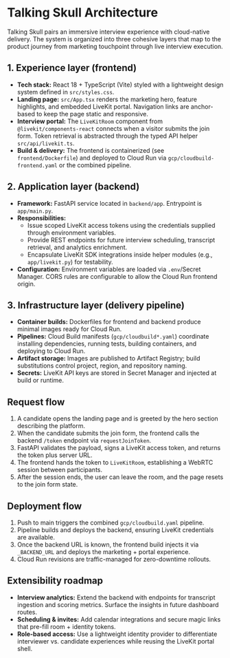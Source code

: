 # Talking Skull Architecture

Talking Skull pairs an immersive interview experience with cloud-native delivery. The system is organized into three cohesive layers that map to the product journey from marketing touchpoint through live interview execution.

## 1. Experience layer (frontend)

* **Tech stack:** React 18 + TypeScript (Vite) styled with a lightweight design system defined in `src/styles.css`.
* **Landing page:** `src/App.tsx` renders the marketing hero, feature highlights, and embedded LiveKit portal. Navigation links are anchor-based to keep the page static and responsive.
* **Interview portal:** The `LiveKitRoom` component from `@livekit/components-react` connects when a visitor submits the join form. Token retrieval is abstracted through the typed API helper `src/api/livekit.ts`.
* **Build & delivery:** The frontend is containerized (see `frontend/Dockerfile`) and deployed to Cloud Run via `gcp/cloudbuild-frontend.yaml` or the combined pipeline.

## 2. Application layer (backend)

* **Framework:** FastAPI service located in `backend/app`. Entrypoint is `app/main.py`.
* **Responsibilities:**
  * Issue scoped LiveKit access tokens using the credentials supplied through environment variables.
  * Provide REST endpoints for future interview scheduling, transcript retrieval, and analytics enrichment.
  * Encapsulate LiveKit SDK integrations inside helper modules (e.g., `app/livekit.py`) for testability.
* **Configuration:** Environment variables are loaded via `.env`/Secret Manager. CORS rules are configurable to allow the Cloud Run frontend origin.

## 3. Infrastructure layer (delivery pipeline)

* **Container builds:** Dockerfiles for frontend and backend produce minimal images ready for Cloud Run.
* **Pipelines:** Cloud Build manifests (`gcp/cloudbuild*.yaml`) coordinate installing dependencies, running tests, building containers, and deploying to Cloud Run.
* **Artifact storage:** Images are published to Artifact Registry; build substitutions control project, region, and repository naming.
* **Secrets:** LiveKit API keys are stored in Secret Manager and injected at build or runtime.

## Request flow

1. A candidate opens the landing page and is greeted by the hero section describing the platform.
2. When the candidate submits the join form, the frontend calls the backend `/token` endpoint via `requestJoinToken`.
3. FastAPI validates the payload, signs a LiveKit access token, and returns the token plus server URL.
4. The frontend hands the token to `LiveKitRoom`, establishing a WebRTC session between participants.
5. After the session ends, the user can leave the room, and the page resets to the join form state.

## Deployment flow

1. Push to main triggers the combined `gcp/cloudbuild.yaml` pipeline.
2. Pipeline builds and deploys the backend, ensuring LiveKit credentials are available.
3. Once the backend URL is known, the frontend build injects it via `_BACKEND_URL` and deploys the marketing + portal experience.
4. Cloud Run revisions are traffic-managed for zero-downtime rollouts.

## Extensibility roadmap

* **Interview analytics:** Extend the backend with endpoints for transcript ingestion and scoring metrics. Surface the insights in future dashboard routes.
* **Scheduling & invites:** Add calendar integrations and secure magic links that pre-fill room + identity tokens.
* **Role-based access:** Use a lightweight identity provider to differentiate interviewer vs. candidate experiences while reusing the LiveKit portal shell.
